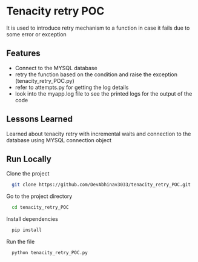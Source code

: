 
# Tenacity retry POC

It is used to introduce retry mechanism to a function in case it fails due to some error or exception


## Features

- Connect to the MYSQL database
- retry the function based on the condition and raise the exception (tenacity_retry_POC.py)
- refer to attempts.py for getting the log details
- look into the myapp.log file to see the printed logs for the output of the code


## Lessons Learned

Learned about tenacity retry with incremental waits and connection to the database using MYSQL connection object


## Run Locally

Clone the project

```bash
  git clone https://github.com/DevAbhinav3033/tenacity_retry_POC.git
```

Go to the project directory

```bash
  cd tenacity_retry_POC
```

Install dependencies

```bash
  pip install
```

Run the file

```bash
  python tenacity_retry_POC.py
```

